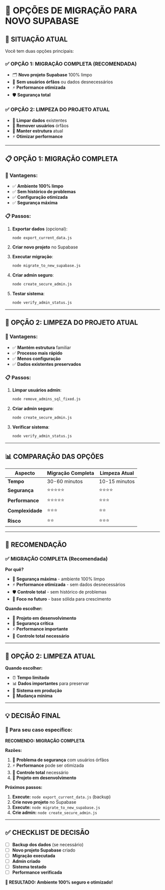 # 🚀 OPÇÕES DE MIGRAÇÃO PARA NOVO SUPABASE

## 🎯 **SITUAÇÃO ATUAL**

Você tem duas opções principais:

### **✅ OPÇÃO 1: MIGRAÇÃO COMPLETA (RECOMENDADA)**
- 🗂️ **Novo projeto Supabase** 100% limpo
- 🔐 **Sem usuários órfãos** ou dados desnecessários
- ⚡ **Performance otimizada**
- 🛡️ **Segurança total**

### **✅ OPÇÃO 2: LIMPEZA DO PROJETO ATUAL**
- 🧹 **Limpar dados** existentes
- 🔐 **Remover usuários** órfãos
- 🎯 **Manter estrutura** atual
- ⚡ **Otimizar performance**

---

## 📋 **OPÇÃO 1: MIGRAÇÃO COMPLETA**

### **🚀 Vantagens:**
- ✅ **Ambiente 100% limpo**
- ✅ **Sem histórico de problemas**
- ✅ **Configuração otimizada**
- ✅ **Segurança máxima**

### **📋 Passos:**
1. **Exportar dados** (opcional):
   ```bash
   node export_current_data.js
   ```

2. **Criar novo projeto** no Supabase

3. **Executar migração**:
   ```bash
   node migrate_to_new_supabase.js
   ```

4. **Criar admin seguro**:
   ```bash
   node create_secure_admin.js
   ```

5. **Testar sistema**:
   ```bash
   node verify_admin_status.js
   ```

---

## 🧹 **OPÇÃO 2: LIMPEZA DO PROJETO ATUAL**

### **🚀 Vantagens:**
- ✅ **Mantém estrutura** familiar
- ✅ **Processo mais rápido**
- ✅ **Menos configuração**
- ✅ **Dados existentes preservados**

### **📋 Passos:**
1. **Limpar usuários admin**:
   ```bash
   node remove_admins_sql_fixed.js
   ```

2. **Criar admin seguro**:
   ```bash
   node create_secure_admin.js
   ```

3. **Verificar sistema**:
   ```bash
   node verify_admin_status.js
   ```

---

## 📊 **COMPARAÇÃO DAS OPÇÕES**

| Aspecto | Migração Completa | Limpeza Atual |
|---------|-------------------|---------------|
| **Tempo** | 30-60 minutos | 10-15 minutos |
| **Segurança** | ⭐⭐⭐⭐⭐ | ⭐⭐⭐⭐ |
| **Performance** | ⭐⭐⭐⭐⭐ | ⭐⭐⭐ |
| **Complexidade** | ⭐⭐⭐ | ⭐⭐ |
| **Risco** | ⭐⭐ | ⭐⭐⭐ |

---

## 🎯 **RECOMENDAÇÃO**

### **✅ MIGRAÇÃO COMPLETA** (Recomendada)

**Por quê?**
- 🔐 **Segurança máxima** - ambiente 100% limpo
- ⚡ **Performance otimizada** - sem dados desnecessários
- 🛡️ **Controle total** - sem histórico de problemas
- 🎯 **Foco no futuro** - base sólida para crescimento

**Quando escolher:**
- 🚀 **Projeto em desenvolvimento**
- 🔐 **Segurança crítica**
- ⚡ **Performance importante**
- 🎯 **Controle total necessário**

---

## 🚨 **OPÇÃO 2: LIMPEZA ATUAL**

**Quando escolher:**
- ⏰ **Tempo limitado**
- 📊 **Dados importantes** para preservar
- 🔄 **Sistema em produção**
- 🎯 **Mudança mínima**

---

## 💡 **DECISÃO FINAL**

### **🎯 Para seu caso específico:**

**RECOMENDO: MIGRAÇÃO COMPLETA**

**Razões:**
1. 🔐 **Problema de segurança** com usuários órfãos
2. ⚡ **Performance** pode ser otimizada
3. 🎯 **Controle total** necessário
4. 🚀 **Projeto em desenvolvimento**

**Próximos passos:**
1. **Execute:** `node export_current_data.js` (backup)
2. **Crie novo projeto** no Supabase
3. **Execute:** `node migrate_to_new_supabase.js`
4. **Crie admin:** `node create_secure_admin.js`

---

## ✅ **CHECKLIST DE DECISÃO**

- [ ] **Backup dos dados** (se necessário)
- [ ] **Novo projeto Supabase** criado
- [ ] **Migração executada**
- [ ] **Admin criado**
- [ ] **Sistema testado**
- [ ] **Performance verificada**

**🎯 RESULTADO: Ambiente 100% seguro e otimizado!** 